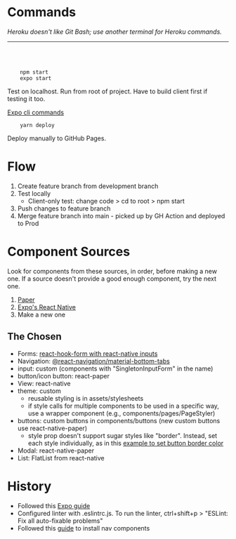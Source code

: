 # Commands
<i>Heroku doesn't like Git Bash; use another terminal for Heroku commands.</i>
<hr></hr><br></br>

        npm start
        expo start
Test on localhost. Run from root of project. Have to build client first if testing it too.

[Expo cli commands](https://docs.expo.dev/workflow/expo-cli/)

        yarn deploy
Deploy manually to GitHub Pages.

# Flow
1. Create feature branch from development branch
2. Test locally
    - Client-only test: change code > cd to root > npm start
3. Push changes to feature branch
4. Merge feature branch into main - picked up by GH Action and deployed to Prod

# Component Sources
Look for components from these sources, in order, before making a new one.
If a source doesn't provide a good enough component, try the next one.
1. [Paper](https://callstack.github.io/react-native-paper/index.html)
2. [Expo's React Native](https://docs.expo.dev/versions/v45.0.0/react-native/activityindicator/)
3. Make a new one

## The Chosen
* Forms: [react-hook-form with react-native inputs](https://react-hook-form.com/get-started/#reactnative)
* Navigation: [@react-navigation/material-bottom-tabs](https://callstack.github.io/react-native-paper/bottom-navigation.html)
* input: custom (components with "SingletonInputForm" in the name)
* button/icon button: react-paper
* View: react-native
* theme: custom
  * reusable styling is in assets/stylesheets
  * if style calls for multiple components to be used in a specific way, use a wrapper component (e.g., components/pages/PageStyler)
* buttons: custom buttons in components/buttons (new custom buttons use react-native-paper)
  * style prop doesn't support sugar styles like "border". Instead, set each style individually, as in this [example to set button border color](https://github.com/callstack/react-native-paper/issues/2875)
* Modal: react-native-paper
* List: FlatList from react-native

# History
* Followed this [Expo guide](https://docs.expo.dev/get-started/create-a-new-app/)
* Configured linter with .eslintrc.js. To run the linter, ctrl+shift+p > "ESLint: Fix all auto-fixable problems"
* Followed this [guide](https://reactnavigation.org/docs/material-bottom-tab-navigator/) to install nav components

